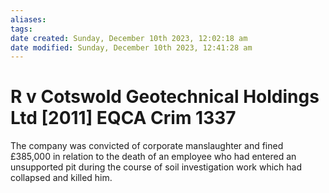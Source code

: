 ```yaml
---
aliases: 
tags: 
date created: Sunday, December 10th 2023, 12:02:18 am
date modified: Sunday, December 10th 2023, 12:41:28 am
---
```


# R v Cotswold Geotechnical Holdings Ltd [2011] EQCA Crim 1337

The company was convicted of corporate manslaughter and fined £385,000 in relation to the death of an employee who had entered an unsupported pit during the course of soil investigation work which had collapsed and killed him.
